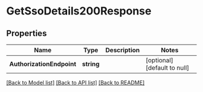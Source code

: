 # GetSsoDetails200Response

## Properties
Name | Type | Description | Notes
------------ | ------------- | ------------- | -------------
**AuthorizationEndpoint** | **string** |  | [optional] [default to null]

[[Back to Model list]](../README.md#documentation-for-models) [[Back to API list]](../README.md#documentation-for-api-endpoints) [[Back to README]](../README.md)


